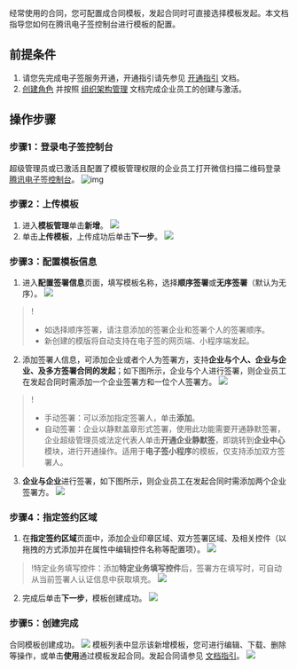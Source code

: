 经常使用的合同，您可配置成合同模板，发起合同时可直接选择模板发起。本文档指导您如何在腾讯电子签控制台进行模板的配置。

## 前提条件
1. 请您先完成电子签服务开通，开通指引请先参见 [开通指引](https://cloud.tencent.com/document/product/1323/58758) 文档。
2. [创建角色](https://cloud.tencent.com/document/product/1323/61355) 并按照 [组织架构管理](https://cloud.tencent.com/document/product/1323/58495) 文档完成企业员工的创建与激活。

## 操作步骤

### 步骤1：登录电子签控制台
超级管理员或已激活且配置了模板管理权限的企业员工打开微信扫描二维码登录 [腾讯电子签控制台](https://ess.tencent.cn/)。
![img](https://main.qcloudimg.com/raw/76e8f4a498372d70edb95505262dee21.png)

### 步骤2：上传模板
1. 进入**模板管理**单击**新增**。
![](https://qcloudimg.tencent-cloud.cn/raw/8bfe400dcc890dc1a7b53dff72973872.png)
2. 单击**上传模板**，上传成功后单击**下一步**。
![](https://qcloudimg.tencent-cloud.cn/raw/91dc55a89fbe6c7ad59e7a05166399fe.png)

### 步骤3：配置模板信息
1. 进入**配置签署信息**页面，填写模板名称，选择**顺序签署**或**无序签署**（默认为无序）。
![](https://qcloudimg.tencent-cloud.cn/raw/290421e2fcff2345fa20f4f866002106.png)
>!
>- 如选择顺序签署，请注意添加的签署企业和签署个人的签署顺序。
>- 新创建的模版将自动支持在电子签的网页端、小程序端发起。



2. 添加签署人信息，可添加企业或者个人为签署方，支持**企业与个人、企业与企业、及多方签署合同的发起**；如下图所示，企业与个人进行签署，则企业员工在发起合同时需添加一个企业签署方和一位个人签署方。
![](https://qcloudimg.tencent-cloud.cn/raw/a850d532163f114bdd1f0c1062e6df27.png)
>!
>- 手动签署：可以添加指定签署人，单击**添加**。
>- 自动签署：企业以静默盖章形式签署，使用此功能需要开通静默签署，企业超级管理员或法定代表人单击**开通企业静默签**，即跳转到**企业中心**模块，进行开通操作。适用于**电子签小程序**的模板，仅支持添加双方签署人。

3. **企业与企业**进行签署，如下图所示，则企业员工在发起合同时需添加两个企业签署方。
![](https://qcloudimg.tencent-cloud.cn/raw/46843ee88cfb145c5ee90de6003083f3.png)



### 步骤4：指定签约区域
1. 在**指定签约区域**页面中，添加企业印章区域、双方签署区域、及相关控件（以拖拽的方式添加并在属性中编辑控件名称等配置项）。
![](https://qcloudimg.tencent-cloud.cn/raw/0c606586f6ec79747d4566cd434382e5.png)
>!特定业务填写控件：添加**特定业务填写控件**后，签署方在填写时，可自动从当前签署人认证信息中获取填充。
![](https://qcloudimg.tencent-cloud.cn/raw/80c656fcac9d57d8812d9144018f566e.png)
2. 完成后单击**下一步**，模板创建成功。
![](https://qcloudimg.tencent-cloud.cn/raw/cc62e7632d95b6a52b7e33568db52c06.png)

### 步骤5：创建完成
合同模板创建成功。
![](https://qcloudimg.tencent-cloud.cn/raw/ac155371a97053e77de43c2c176fd207.png)
模板列表中显示该新增模板，您可进行编辑、下载、删除等操作，或单击**使用**通过模板发起合同。发起合同请参见 [文档指引](https://cloud.tencent.com/document/product/1323/61360)。
![](https://qcloudimg.tencent-cloud.cn/raw/2e29b5b44a2e237cfe77c995dd2dcce4.png)
